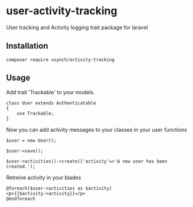 # user-activity-tracking
User tracking and Activity logging trait package for laravel

## Installation
```
composer require vsynch/activity-tracking
```

## Usage
Add trait 'Trackable' to your models.
```
class User extends Authenticatable
{
    use Trackable;
}
```
Now you can add activity messages to your classes in your user functions
```
$user = new User();

$user->save();

$user->activities()->create(['activity'=>'A new user has been created.');

```
Retreive activity in your blades
```
@foreach($user->activities as $activity)
<p>{{$activity->activity}}</p>
@endforeach
```
